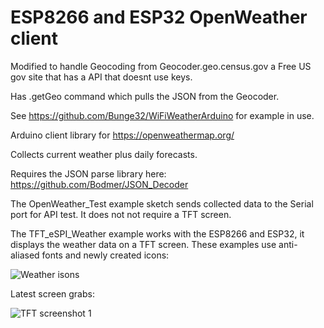 # ESP8266 and ESP32 OpenWeather client
Modified to handle Geocoding from Geocoder.geo.census.gov a Free US gov site that has a API that doesnt use keys.

Has .getGeo command which pulls the JSON from the Geocoder.

See https://github.com/Bunge32/WiFiWeatherArduino for example in use. 

Arduino client library for https://openweathermap.org/

Collects current weather plus daily forecasts.

Requires the JSON parse library here:
https://github.com/Bodmer/JSON_Decoder

The OpenWeather_Test example sketch sends collected data to the Serial port for API test. It does not not require a TFT screen.

The TFT_eSPI_Weather example works with the ESP8266 and ESP32, it displays the weather data on a TFT screen.  These examples use anti-aliased fonts and newly created icons:

![Weather isons](https://i.imgur.com/luK7Vcj.jpg)

Latest screen grabs:

![TFT screenshot 1](https://i.imgur.com/ORovwNY.png)

